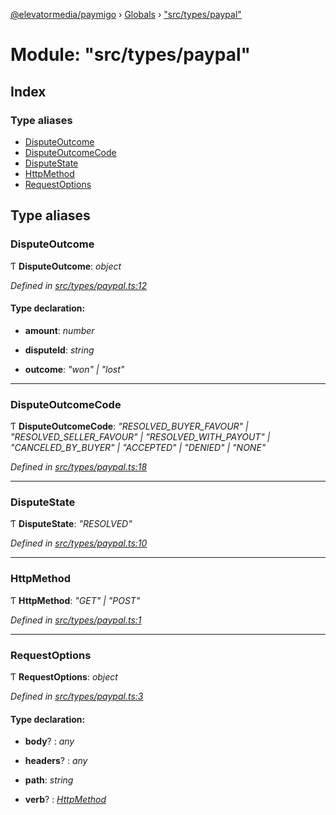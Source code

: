 [@elevatormedia/paymigo](../README.md) › [Globals](../globals.md) › ["src/types/paypal"](_src_types_paypal_.md)

# Module: "src/types/paypal"

## Index

### Type aliases

-   [DisputeOutcome](_src_types_paypal_.md#disputeoutcome)
-   [DisputeOutcomeCode](_src_types_paypal_.md#disputeoutcomecode)
-   [DisputeState](_src_types_paypal_.md#disputestate)
-   [HttpMethod](_src_types_paypal_.md#httpmethod)
-   [RequestOptions](_src_types_paypal_.md#requestoptions)

## Type aliases

### DisputeOutcome

Ƭ **DisputeOutcome**: _object_

_Defined in [src/types/paypal.ts:12](https://github.com/ELEVATORmedia/paymigo/blob/90b1c91/src/types/paypal.ts#L12)_

#### Type declaration:

-   **amount**: _number_

-   **disputeId**: _string_

-   **outcome**: _"won" | "lost"_

---

### DisputeOutcomeCode

Ƭ **DisputeOutcomeCode**: _"RESOLVED_BUYER_FAVOUR" | "RESOLVED_SELLER_FAVOUR" | "RESOLVED_WITH_PAYOUT" | "CANCELED_BY_BUYER" | "ACCEPTED" | "DENIED" | "NONE"_

_Defined in [src/types/paypal.ts:18](https://github.com/ELEVATORmedia/paymigo/blob/90b1c91/src/types/paypal.ts#L18)_

---

### DisputeState

Ƭ **DisputeState**: _"RESOLVED"_

_Defined in [src/types/paypal.ts:10](https://github.com/ELEVATORmedia/paymigo/blob/90b1c91/src/types/paypal.ts#L10)_

---

### HttpMethod

Ƭ **HttpMethod**: _"GET" | "POST"_

_Defined in [src/types/paypal.ts:1](https://github.com/ELEVATORmedia/paymigo/blob/90b1c91/src/types/paypal.ts#L1)_

---

### RequestOptions

Ƭ **RequestOptions**: _object_

_Defined in [src/types/paypal.ts:3](https://github.com/ELEVATORmedia/paymigo/blob/90b1c91/src/types/paypal.ts#L3)_

#### Type declaration:

-   **body**? : _any_

-   **headers**? : _any_

-   **path**: _string_

-   **verb**? : _[HttpMethod](_src_types_paypal_.md#httpmethod)_
